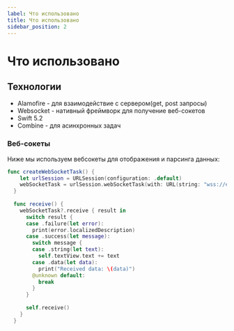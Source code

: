 ```yaml
---
label: Что использовано
title: Что использовано
sidebar_position: 2
---
```

# Что использовано

## Технологии

- Alamofire - для взаимодействие с сервером(get, post запросы)
- Websocket - нативный фреймворк для получение веб-сокетов
- Swift 5.2
- Combine - для асинхронных задач

### Веб-сокеты

Ниже мы используем вебсокеты для отображения и парсинга данных:

```swift 
func createWebSocketTask() {
    let urlSession = URLSession(configuration: .default)
    webSocketTask = urlSession.webSocketTask(with: URL(string: "wss://echo.websocket.org")!)
  }
  
  func receive() {
    webSocketTask?.receive { result in
      switch result {
      case .failure(let error):
        print(error.localizedDescription)
      case .success(let message):
        switch message {
        case .string(let text):
          self.textView.text += text
        case .data(let data):
          print("Received data: \(data)")
        @unknown default:
          break
        }
      }
      
      self.receive()
    }
  }
```
